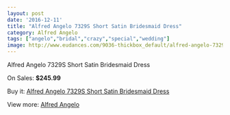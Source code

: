 ```yaml
---
layout: post
date: '2016-12-11'
title: "Alfred Angelo 7329S Short Satin Bridesmaid Dress"
category: Alfred Angelo
tags: ["angelo","bridal","crazy","special","wedding"]
image: http://www.eudances.com/9036-thickbox_default/alfred-angelo-7329s-short-satin-bridesmaid-dress.jpg
---
```

Alfred Angelo 7329S Short Satin Bridesmaid Dress

On Sales: **$245.99**
<a href="https://www.eudances.com/en/alfred-angelo/3037-alfred-angelo-7329s-short-satin-bridesmaid-dress.html"><amp-img layout="responsive" width="600" height="600" src="//www.eudances.com/9036-thickbox_default/alfred-angelo-7329s-short-satin-bridesmaid-dress.jpg" alt="Alfred Angelo 7329S Short Satin Bridesmaid Dress 0" /></a>
<a href="https://www.eudances.com/en/alfred-angelo/3037-alfred-angelo-7329s-short-satin-bridesmaid-dress.html"><amp-img layout="responsive" width="600" height="600" src="//www.eudances.com/9037-thickbox_default/alfred-angelo-7329s-short-satin-bridesmaid-dress.jpg" alt="Alfred Angelo 7329S Short Satin Bridesmaid Dress 1" /></a>

Buy it: [Alfred Angelo 7329S Short Satin Bridesmaid Dress](https://www.eudances.com/en/alfred-angelo/3037-alfred-angelo-7329s-short-satin-bridesmaid-dress.html "Alfred Angelo 7329S Short Satin Bridesmaid Dress")

View more: [Alfred Angelo](https://www.eudances.com/en/51-alfred-angelo "Alfred Angelo")